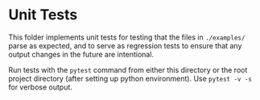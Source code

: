 # Unit Tests

This folder implements unit tests for testing that the files in `./examples/` parse as expected, and to serve as regression tests to ensure that any output changes in the future are intentional.

Run tests with the `pytest` command from either this directory or the root project directory (after setting up python environment).  Use `pytest -v -s` for verbose output.
